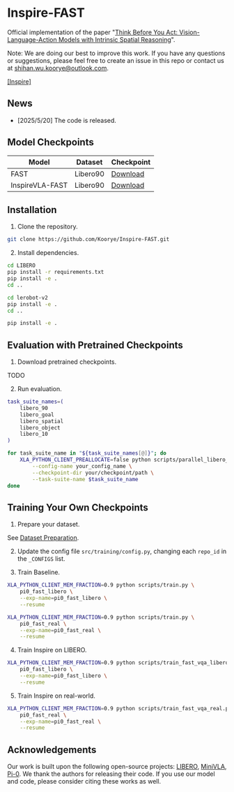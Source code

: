 # Inspire-FAST

Official implementation of the paper "[Think Before You Act: Vision-Language-Action Models with Intrinsic Spatial Reasoning]()".

Note: We are doing our best to improve this work. If you have any questions or suggestions, please feel free to create an issue in this repo or contact us at shihan.wu.koorye@outlook.com.

[[Inspire]](https://github.com/Koorye/Inspire)

## News

- [2025/5/20] The code is released.

## Model Checkpoints

| Model | Dataset | Checkpoint |
|-------|---------|------------|
| FAST | Libero90 | [Download]() |
| InspireVLA-FAST | Libero90 | [Download]() |

## Installation

1. Clone the repository.

```bash
git clone https://github.com/Koorye/Inspire-FAST.git
```

2. Install dependencies.

```bash
cd LIBERO
pip install -r requirements.txt
pip install -e .
cd ..

cd lerobot-v2
pip install -e .
cd ..

pip install -e .
```

## Evaluation with Pretrained Checkpoints

1. Download pretrained checkpoints. 

TODO

2. Run evaluation.

```bash
task_suite_names=(
    libero_90 
    libero_goal 
    libero_spatial 
    libero_object 
    libero_10
)

for task_suite_name in "${task_suite_names[@]}"; do
    XLA_PYTHON_CLIENT_PREALLOCATE=false python scripts/parallel_libero_evaluator.py \
        --config-name your_config_name \
        --checkpoint-dir your/checkpoint/path \
        --task-suite-name $task_suite_name
done
```

## Training Your Own Checkpoints

1. Prepare your dataset.

See [Dataset Preparation](https://github.com/Koorye/Inspire/blob/main/DATASET.md).

2. Update the config file `src/training/config.py`, changing each `repo_id` in the `_CONFIGS` list.

3. Train Baseline.

```bash
XLA_PYTHON_CLIENT_MEM_FRACTION=0.9 python scripts/train.py \
    pi0_fast_libero \
    --exp-name=pi0_fast_libero \
    --resume
```

```bash
XLA_PYTHON_CLIENT_MEM_FRACTION=0.9 python scripts/train.py \
    pi0_fast_real \
    --exp-name=pi0_fast_real \
    --resume
```

4. Train Inspire on LIBERO.

```bash
XLA_PYTHON_CLIENT_MEM_FRACTION=0.9 python scripts/train_fast_vqa_libero.py \
    pi0_fast_libero \
    --exp-name=pi0_fast_libero \
    --resume
```

5. Train Inspire on real-world.

```bash
XLA_PYTHON_CLIENT_MEM_FRACTION=0.9 python scripts/train_fast_vqa_real.py \
    pi0_fast_real \
    --exp-name=pi0_fast_real \
    --resume
```

## Acknowledgements

Our work is built upon the following open-source projects: [LIBERO](https://github.com/Lifelong-Robot-Learning/LIBERO), [MiniVLA](https://github.com/Stanford-ILIAD/openvla-mini), [Pi-0](https://github.com/Physical-Intelligence/openpi). We thank the authors for releasing their code. If you use our model and code, please consider citing these works as well.